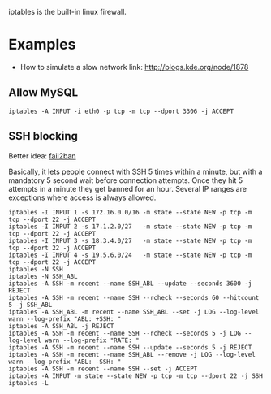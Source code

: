 iptables is the built-in linux firewall.

# Examples

- How to simulate a slow network link: <http://blogs.kde.org/node/1878>

## Allow MySQL

```
iptables -A INPUT -i eth0 -p tcp -m tcp --dport 3306 -j ACCEPT
```

## SSH blocking

Better idea: [fail2ban](https://www.fail2ban.org)

Basically, it lets people connect with SSH 5 times within a minute, but with a mandatory 5 second wait before connection attempts.  Once they hit 5 attempts in a minute they get banned for an hour. Several IP ranges are exceptions where access is always allowed.

```
iptables -I INPUT 1 -s 172.16.0.0/16 -m state --state NEW -p tcp -m tcp --dport 22 -j ACCEPT
iptables -I INPUT 2 -s 17.1.2.0/27   -m state --state NEW -p tcp -m tcp --dport 22 -j ACCEPT
iptables -I INPUT 3 -s 18.3.4.0/27   -m state --state NEW -p tcp -m tcp --dport 22 -j ACCEPT
iptables -I INPUT 4 -s 19.5.6.0/24   -m state --state NEW -p tcp -m tcp --dport 22 -j ACCEPT
iptables -N SSH
iptables -N SSH_ABL
iptables -A SSH -m recent --name SSH_ABL --update --seconds 3600 -j REJECT
iptables -A SSH -m recent --name SSH --rcheck --seconds 60 --hitcount 5 -j SSH_ABL
iptables -A SSH_ABL -m recent --name SSH_ABL --set -j LOG --log-level warn --log-prefix "ABL: +SSH: "
iptables -A SSH_ABL -j REJECT
iptables -A SSH -m recent --name SSH --rcheck --seconds 5 -j LOG --log-level warn --log-prefix "RATE: "
iptables -A SSH -m recent --name SSH --update --seconds 5 -j REJECT
iptables -A SSH -m recent --name SSH_ABL --remove -j LOG --log-level warn --log-prefix "ABL: -SSH: "
iptables -A SSH -m recent --name SSH --set -j ACCEPT
iptables -A INPUT -m state --state NEW -p tcp -m tcp --dport 22 -j SSH
iptables -L
```
